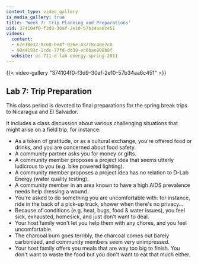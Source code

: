 ```yaml
---
content_type: video_gallery
is_media_gallery: true
title: 'Week 7: Trip Planning and Preparations'
uid: 374104f0-f3d9-30af-2e10-57b34aa6c451
videos:
  content:
  - 67e18e37-0c68-be4f-026e-43718c40e7c0
  - 98a4193c-1cdc-77fd-dd38-ec6bae808b8f
  website: ec-711-d-lab-energy-spring-2011
---
```



{{< video-gallery "374104f0-f3d9-30af-2e10-57b34aa6c451" >}}


Lab 7: Trip Preparation
-----------------------

This class period is devoted to final preparations for the spring break trips to Nicaragua and El Salvador.

It includes a class discussion about various challenging situations that might arise on a field trip, for instance:

*   As a token of gratitude, or as a cultural exchange, you're offered food or drinks, and you are concerned about food safety.
*   A community partner asks you for money or gifts.
*   A community member proposes a project idea that seems utterly ludicrous to you (e.g. bike powered lighting).
*   A community member proposes a project idea has no relation to D-Lab Energy (water quality testing).
*   A community member in an area known to have a high AIDS prevalence needs help dressing a wound.
*   You're asked to do something you are uncomfortable with: for instance, ride in the back of a pick-up truck, shower when there's no privacy…
*   Because of conditions (e.g. heat, bugs, food & water issues), you feel sick, exhausted, homesick, and just don't want to deal.
*   Your host family won't let you help them with any chores, and you feel uncomfortable.
*   The charcoal burn goes terribly, the charcoal comes out barely carbonized, and community members seem very unimpressed.
*   Your host family offers you meals that are way too big to finish. You don't want to waste the food but you don't want to eat that much either.